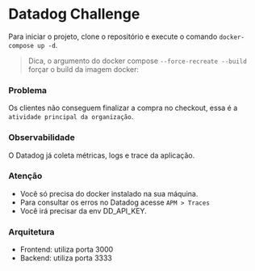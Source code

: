 # Datadog Challenge

Para iniciar o projeto, clone o repositório e execute o comando ```docker-compose up -d```. 

> Dica, o argumento do docker compose `--force-recreate --build` forçar o build da imagem docker: 

### Problema

Os clientes não conseguem finalizar a compra no checkout, essa é a ```atividade principal da organização```. 

### Observabilidade

O Datadog já coleta métricas, logs e trace da aplicação.

### Atenção

- Você só precisa do docker instalado na sua máquina.
- Para consultar os erros no Datadog acesse ```APM > Traces```
- Você irá precisar da env DD_API_KEY.

### Arquitetura

- Frontend: utiliza porta 3000
- Backend: utiliza porta 3333
